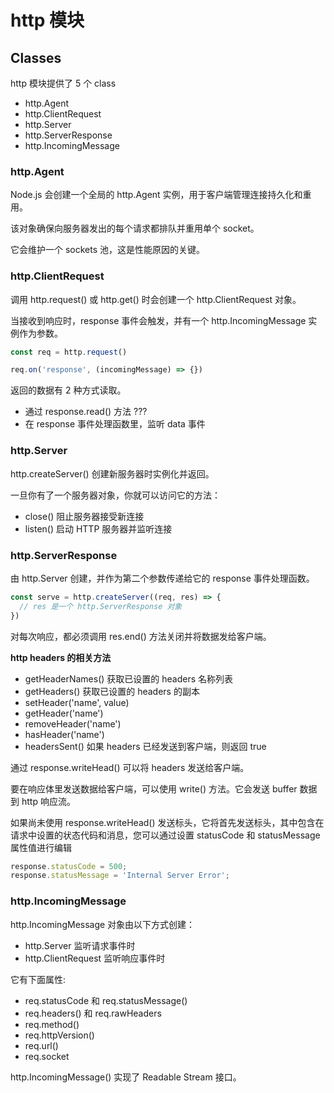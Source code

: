 # http 模块

## Classes

http 模块提供了 5 个 class

- http.Agent
- http.ClientRequest
- http.Server
- http.ServerResponse
- http.IncomingMessage

### http.Agent

Node.js 会创建一个全局的 http.Agent 实例，用于客户端管理连接持久化和重用。

该对象确保向服务器发出的每个请求都排队并重用单个 socket。

它会维护一个 sockets 池，这是性能原因的关键。

### http.ClientRequest

调用 http.request() 或 http.get() 时会创建一个 http.ClientRequest 对象。

当接收到响应时，response 事件会触发，并有一个 http.IncomingMessage 实例作为参数。

```js
const req = http.request()

req.on('response', (incomingMessage) => {})
```

返回的数据有 2 种方式读取。

- 通过 response.read() 方法 ???
- 在 response 事件处理函数里，监听 data 事件

### http.Server

http.createServer() 创建新服务器时实例化并返回。

一旦你有了一个服务器对象，你就可以访问它的方法：

- close() 阻止服务器接受新连接
- listen() 启动 HTTP 服务器并监听连接

### http.ServerResponse

由 http.Server 创建，并作为第二个参数传递给它的 response 事件处理函数。

```js
const serve = http.createServer((req, res) => {
  // res 是一个 http.ServerResponse 对象
})
```

对每次响应，都必须调用 res.end() 方法关闭并将数据发给客户端。

**http headers 的相关方法**

- getHeaderNames() 获取已设置的 headers 名称列表
- getHeaders() 获取已设置的 headers 的副本
- setHeader('name', value)
- getHeader('name')
- removeHeader('name')
- hasHeader('name')
- headersSent() 如果 headers 已经发送到客户端，则返回 true

通过 response.writeHead() 可以将 headers 发送给客户端。

要在响应体里发送数据给客户端，可以使用 write() 方法。它会发送 buffer 数据到 http 响应流。

如果尚未使用 response.writeHead() 发送标头，它将首先发送标头，其中包含在请求中设置的状态代码和消息，您可以通过设置 statusCode 和 statusMessage 属性值进行编辑

```js
response.statusCode = 500;
response.statusMessage = 'Internal Server Error';
```

### http.IncomingMessage

http.IncomingMessage 对象由以下方式创建：

- http.Server 监听请求事件时
- http.ClientRequest 监听响应事件时

它有下面属性:

- req.statusCode 和 req.statusMessage()
- req.headers() 和 req.rawHeaders
- req.method()
- req.httpVersion()
- req.url()
- req.socket

http.IncomingMessage() 实现了 Readable Stream 接口。
